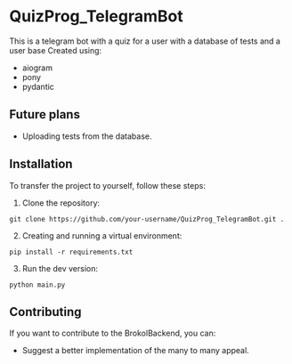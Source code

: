 # QuizProg_TelegramBot

This is a telegram bot with a quiz for a user with a database of tests and a user base
Created using:
- aiogram
- pony
- pydantic

## Future plans

- Uploading tests from the database.


## Installation

To transfer the project to yourself, follow these steps:

1. Clone the repository:

```
git clone https://github.com/your-username/QuizProg_TelegramBot.git .
```

2. Creating and running a virtual environment:

```
pip install -r requirements.txt
```


3. Run the dev version:

```
python main.py
```



## Contributing

If you want to contribute to the BrokolBackend, you can:

- Suggest a better implementation of the many to many appeal.
